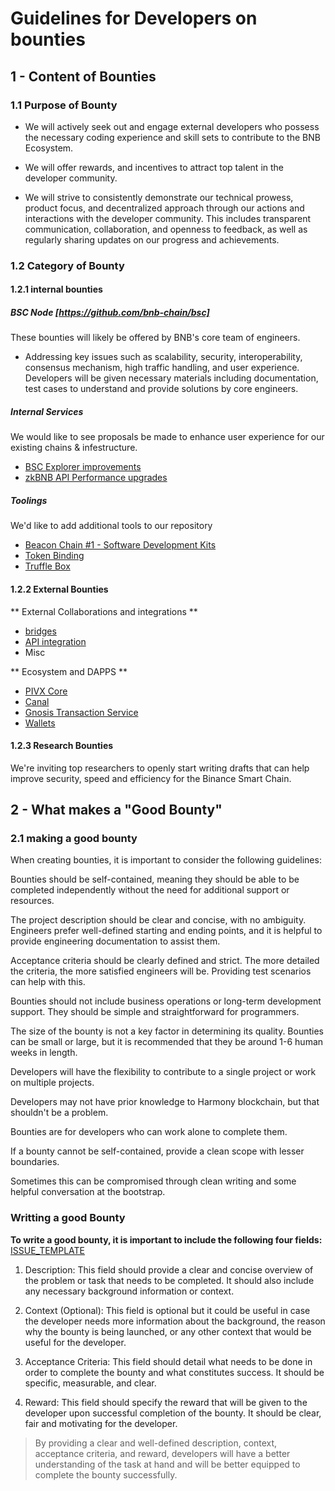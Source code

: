 # Guidelines for Developers on bounties

## 1 - Content of Bounties

### 1.1 Purpose of Bounty
- We will actively seek out and engage external developers who possess the necessary coding experience and skill sets to contribute to the BNB Ecosystem.

- We will offer rewards, and incentives to attract top talent in the developer community. 

- We will strive to consistently demonstrate our technical prowess, product focus, and decentralized approach through our actions and interactions with the developer community. This includes transparent communication, collaboration, and openness to feedback, as well as regularly sharing updates on our progress and achievements.

### 1.2 Category of Bounty 
#### 1.2.1 internal bounties 

##### BSC Node [https://github.com/bnb-chain/bsc]
These bounties will likely be offered by BNB's core team of engineers.
- Addressing key issues such as scalability, security, interoperability, consensus mechanism, high traffic handling, and user experience. Developers will be given necessary materials including documentation, test cases to understand and provide solutions by core engineers. 

##### Internal Services 
We would like to see proposals be made to enhance user experience for our existing chains & infestructure. 
- [BSC Explorer improvements]([https://](https://github.com/bnb-chain/bsc-explorer/issues))
- [zkBNB API Performance upgrades](https://github.com/bnb-chain/zkbnb-eth-rpc)
  
##### Toolings
We'd like to add additional tools to our repository
- [Beacon Chain  #1 - Software Development Kits](https://github.com/bnb-chain/javascript-sdk)
- [Token Binding ](https://github.com/bnb-chain/token-bind-tool)
- [Truffle Box](https://github.com/bnb-chain/BSC-Truffle-Starter-Box)

#### 1.2.2 External Bounties

** External Collaborations and integrations **

- [bridges](https://github.com/bnb-chain/node-walletconnect-bridge)
- [API integration](https://github.com/bnb-chain/gnark)
- Misc

** Ecosystem and DAPPS **

- [PIVX Core](https://github.com/bnb-chain/PIVX)
- [Canal](https://github.com/bnb-chain/token-canal-project)
- [Gnosis Transaction Service](https://github.com/bnb-chain/safe-transaction-service)
- [Wallets](https://github.com/bnb-chain/bsc-use-wallet)

#### 1.2.3 Research Bounties
We're inviting top researchers to openly start writing drafts that can help improve security, speed and efficiency for the Binance Smart Chain. 


## 2 - What makes a "Good Bounty"

### 2.1 making a good bounty
When creating bounties, it is important to consider the following guidelines:

Bounties should be self-contained, meaning they should be able to be completed independently without the need for additional support or resources.

The project description should be clear and concise, with no ambiguity. Engineers prefer well-defined starting and ending points, and it is helpful to provide engineering documentation to assist them.

Acceptance criteria should be clearly defined and strict. The more detailed the criteria, the more satisfied engineers will be. Providing test scenarios can help with this.

Bounties should not include business operations or long-term development support. They should be simple and straightforward for programmers.

The size of the bounty is not a key factor in determining its quality. Bounties can be small or large, but it is recommended that they be around 1-6 human weeks in length.

Developers will have the flexibility to contribute to a single project or work on multiple projects.

Developers may not have prior knowledge to Harmony blockchain, but that shouldn't be a problem.

Bounties are for developers who can work alone to complete them.

If a bounty cannot be self-contained, provide a clean scope with lesser boundaries.

Sometimes this can be compromised through clean writing and some helpful conversation at the bootstrap.

### Writting a good Bounty

**To write a good bounty, it is important to include the following four fields:**  [ISSUE_TEMPLATE]()

1. Description: This field should provide a clear and concise overview of the problem or task that needs to be completed. It should also include any necessary background information or context.

2. Context (Optional): This field is optional but it could be useful in case the developer needs more information about the background, the reason why the bounty is being launched, or any other context that would be useful for the developer.

3. Acceptance Criteria: This field should detail what needs to be done in order to complete the bounty and what constitutes success. It should be specific, measurable, and clear.

4. Reward: This field should specify the reward that will be given to the developer upon successful completion of the bounty. It should be clear, fair and motivating for the developer.

> By providing a clear and well-defined description, context, acceptance criteria, and reward, developers will have a better understanding of the task at hand and will be better equipped to complete the bounty successfully.